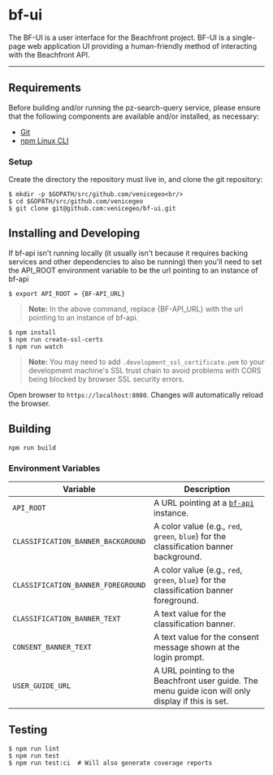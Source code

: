 # bf-ui

The BF-UI is a user interface for the Beachfront project. BF-UI is a single-page web application UI providing a human-friendly method of interacting with the Beachfront API.

***
## Requirements
Before building and/or running the pz-search-query service, please ensure that the following components are available and/or installed, as necessary:
- [Git](https://git-scm.com/book/en/v2/Getting-Started-Installing-Git)
- [npm Linux CLI](https://docs.npmjs.com/cli/install)

### Setup
Create the directory the repository must live in, and clone the git repository:

    $ mkdir -p $GOPATH/src/github.com/venicegeo<br/>
    $ cd $GOPATH/src/github.com/venicegeo
    $ git clone git@github.com:venicegeo/bf-ui.git

## Installing and Developing

If bf-api isn't running locally (it usually isn't because it requires backing
services and other dependencies to also be running) then you'll need to set
the API_ROOT environment variable to be the url pointing to an instance of bf-api

```
$ export API_ROOT = {BF-API_URL}
```
> __Note:__ In the above command, replace {BF-API_URL} with the url pointing to an instance of bf-api.

```
$ npm install
$ npm run create-ssl-certs
$ npm run watch
```

> __Note:__ You may need to add `.development_ssl_certificate.pem` to your development machine's SSL trust chain to avoid problems with CORS being blocked by browser SSL security errors.

Open browser to `https://localhost:8080`. Changes will automatically reload the browser.


## Building

```
npm run build
```

### Environment Variables

| Variable                           | Description                                           |
|------------------------------------|-------------------------------------------------------|
| `API_ROOT`                         | A URL pointing at a [`bf-api`](https://github.com/venicegeo/bf-api) instance. |
| `CLASSIFICATION_BANNER_BACKGROUND` | A color value (e.g., `red`, `green`, `blue`) for the classification banner background. |
| `CLASSIFICATION_BANNER_FOREGROUND` | A color value (e.g., `red`, `green`, `blue`) for the classification banner foreground. |
| `CLASSIFICATION_BANNER_TEXT`       | A text value for the classification banner. |
| `CONSENT_BANNER_TEXT`              | A text value for the consent message shown at the login prompt. |
| `USER_GUIDE_URL`                   | A URL pointing to the Beachfront user guide.  The menu guide icon will only display if this is set. |

## Testing

```
$ npm run lint
$ npm run test
$ npm run test:ci  # Will also generate coverage reports
```
